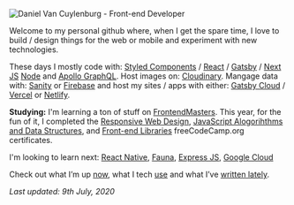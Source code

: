 
![Daniel Van Cuylenburg - Front-end Developer](https://res.cloudinary.com/danielvanc/image/upload/v1594322900/logo4.jpg)

Welcome to my personal github where, when I get the spare time, I love to build / design things for the web or mobile and experiment with new technologies.

These days I mostly code with: [Styled Components](https://styled-components.com/) /  [React](https://reactjs.org/) / [Gatsby](https://www.gatsbyjs.org/) / [Next JS](https://nextjs.org/) [Node](https://nodejs.org/) and [Apollo GraphQL](https://www.apollographql.com/). Host images on: [Cloudinary](https://cloudinary.com/). Mangage data with: [Sanity](https://www.sanity.io/) or [Firebase](https://firebase.google.com/) and host my sites / apps with either: [Gatsby Cloud](https://www.gatsbyjs.com/) / [Vercel](https://vercel.com/) or [Netlify](https://www.netlify.com/).

**Studying:**
I'm learning a ton of stuff on [FrontendMasters](https://frontendmasters.com/). This year, for the fun of it, I completed the [Responsive Web Design](https://www.freecodecamp.org/certification/danielvanc/responsive-web-design), [JavaScript Alogorihthms and Data Structures](https://www.freecodecamp.org/certification/danielvanc/javascript-algorithms-and-data-structures), and [Front-end Libraries](https://www.freecodecamp.org/certification/danielvanc/front-end-libraries) freeCodeCamp.org certificates.

I'm looking to learn next: [React Native](https://reactnative.dev/), [Fauna](https://fauna.com/), [Express JS](https://expressjs.com/), [Google Cloud](https://cloud.google.com/)

Check out what I’m up [now](https://www.danielvanc.com/now), what I tech [use](https://www.danielvanc.com/uses/) and what I’ve [written lately](https://www.danielvanc.com/notes/).

*Last updated: 9th July, 2020*

<!--
**danielvanc/danielvanc** is a ✨ _special_ ✨ repository because its `README.md` (this file) appears on your GitHub profile.

Here are some ideas to get you started:

- 🔭 I’m currently working on ...
- 🌱 I’m currently learning ...
- 👯 I’m looking to collaborate on ...
- 🤔 I’m looking for help with ...
- 💬 Ask me about ...
- 📫 How to reach me: ...
- 😄 Pronouns: ...
- ⚡ Fun fact: ...
-->
